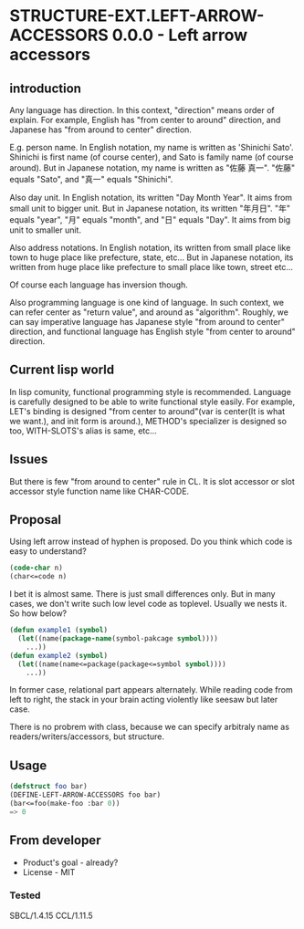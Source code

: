 # STRUCTURE-EXT.LEFT-ARROW-ACCESSORS 0.0.0 - Left arrow accessors

## introduction
Any language has direction.
In this context, "direction" means order of explain.
For example, English has "from center to around" direction, and Japanese has "from around to center" direction.

E.g. person name.
In English notation, my name is written as 'Shinichi Sato'.
Shinichi is first name (of course center), and Sato is family name (of course around).
But in Japanese notation, my name is written as "佐藤 真一".
"佐藤" equals "Sato", and "真一" equals "Shinichi".

Also day unit.
In English notation, its written "Day Month Year".
It aims from small unit to bigger unit.
But in Japanese notation, its written "年月日".
"年" equals "year", "月" equals "month", and "日" equals "Day".
It aims from big unit to smaller unit.

Also address notations.
In English notation, its written from small place like town to huge place like prefecture, state, etc...
But in Japanese notation, its written from huge place like prefecture to small place like town, street etc...

Of course each language has inversion though.

Also programming language is one kind of language.
In such context, we can refer center as "return value", and around as "algorithm".
Roughly, we can say imperative language has Japanese style "from around to center" direction, and functional language has English style "from center to around" direction.

## Current lisp world
In lisp comunity, functional programming style is recommended.
Language is carefully designed to be able to write functional style easily.
For example, LET's binding is designed "from center to around"(var is center(It is what we want.), and init form is around.), METHOD's specializer is designed so too, WITH-SLOTS's alias is same, etc...

## Issues
But there is few "from around to center" rule in CL.
It is slot accessor or slot accessor style function name like CHAR-CODE.

## Proposal
Using left arrow instead of hyphen is proposed.
Do you think which code is easy to understand?

```lisp
(code-char n)
(char<=code n)
```
I bet it is almost same.
There is just small differences only.
But in many cases, we don't write such low level code as toplevel.
Usually we nests it.
So how below?

```lisp
(defun example1 (symbol)
  (let((name(package-name(symbol-pakcage symbol))))
    ...))
(defun example2 (symbol)
  (let((name(name<=package(package<=symbol symbol))))
    ...))
```
In former case, relational part appears alternately.
While reading code from left to right, the stack in your brain acting violently like seesaw but later case.

There is no probrem with class, because we can specify arbitraly name as readers/writers/accessors, but structure.

## Usage

```lisp
(defstruct foo bar)
(DEFINE-LEFT-ARROW-ACCESSORS foo bar)
(bar<=foo(make-foo :bar 0))
=> 0
```

## From developer

* Product's goal - already?
* License - MIT
### Tested
SBCL/1.4.15
CCL/1.11.5


